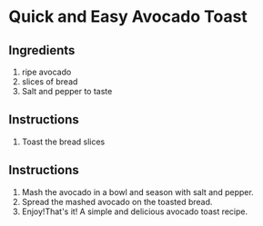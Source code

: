 # Quick and Easy Avocado Toast

## Ingredients 
1. ripe avocado
2.  slices of bread
3.  Salt and pepper to taste

## Instructions 
1. Toast the bread slices
  
## Instructions
1. Mash the avocado in a bowl and season with salt and pepper.
2. Spread the mashed avocado on the toasted bread.
3. Enjoy!That's it! A simple and delicious avocado toast recipe.